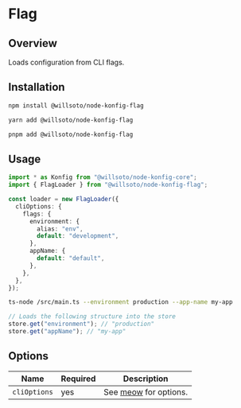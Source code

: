 # Flag

## Overview

Loads configuration from CLI flags.

## Installation

```bash
npm install @willsoto/node-konfig-flag
```

```bash
yarn add @willsoto/node-konfig-flag
```

```bash
pnpm add @willsoto/node-konfig-flag
```

## Usage

```typescript
import * as Konfig from "@willsoto/node-konfig-core";
import { FlagLoader } from "@willsoto/node-konfig-flag";

const loader = new FlagLoader({
  cliOptions: {
    flags: {
      environment: {
        alias: "env",
        default: "development",
      },
      appName: {
        default: "default",
      },
    },
  },
});
```

```bash
ts-node /src/main.ts --environment production --app-name my-app
```

```javascript
// Loads the following structure into the store
store.get("environment"); // "production"
store.get("appName"); // "my-app"
```

## Options

| Name         | Required | Description                                                   |
| ------------ | -------- | ------------------------------------------------------------- |
| `cliOptions` | yes      | See [meow](https://github.com/sindresorhus/meow) for options. |
